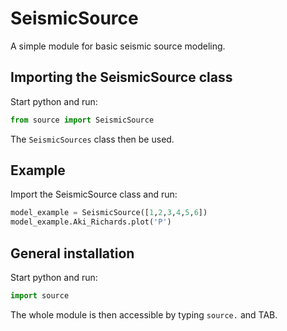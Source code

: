 # SeismicSource
A simple module for basic seismic source modeling.

## Importing the SeismicSource class
Start python and run:
  ```python
  from source import SeismicSource
  ```
The `SeismicSources` class then be used.

## Example
Import the SeismicSource class and run:
  ```python
  model_example = SeismicSource([1,2,3,4,5,6])
  model_example.Aki_Richards.plot('P')
  ``` 

## General installation 
Start python and run:
  ```python
  import source
  ```
The whole module is then accessible by typing `source.` and TAB.
